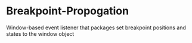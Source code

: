 # Breakpoint-Propogation
Window-based event listener that packages set breakpoint positions and states to the window object
